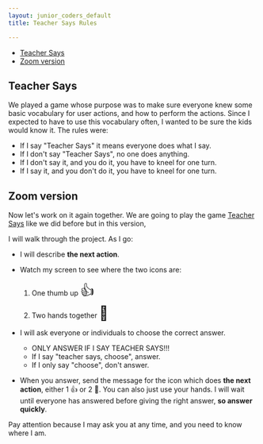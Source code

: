 ```yaml
---
layout: junior_coders_default
title: Teacher Says Rules

---
```


* [Teacher Says](#teacher-says)
* [Zoom version](#zoom-version)


## Teacher Says


We played a game whose purpose was to make sure everyone knew some basic vocabulary for user actions, and how to perform the actions. Since I expected to have to use this vocabulary often, I wanted to be sure the kids would know it. The rules were:
- If I say "Teacher Says" it means everyone does what I say.
- If I don't say "Teacher Says", no one does anything.
- If I don't say it, and you do it, you have to kneel for one turn.
- If I  say it, and you don't do it, you have to kneel for one turn.


## Zoom version

Now let's work on it again together. We are going to play the game [Teacher Says](../lessons/TeacherSays.html) like we did before but in this version, 

I will walk through the project.  As I go:

* I will describe **the next action**. 
* Watch my screen to see where the two icons are:

    1. One thumb up <span style="font-size:200%;">👍</span>
    2. Two hands together <span style="font-size:200%;">👏</span> 
* I will ask everyone or individuals to choose the correct answer. 
  
  - ONLY ANSWER IF I SAY TEACHER SAYS!!! 
  - If I say "teacher says, choose", answer. 
  - If I only say "choose", don't answer.

* When you answer, send the message for the icon which does **the next action**, either 1 👍 or 2 👏. You can also just use your hands. I will wait until everyone has answered before giving the right answer, **so answer quickly**.


Pay attention because I may ask you at any time, and you need to know where I am. 

